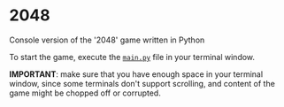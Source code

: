 # 2048
Console version of the '2048' game written in Python

To start the game, execute the [`main.py`](https://github.com/Aleksandr-Nvk/2048/blob/main/src/main.py) file in your terminal window.

**IMPORTANT**: make sure that you have enough space in your terminal window, since some terminals don't support scrolling, and content of the game might be chopped off or corrupted.
